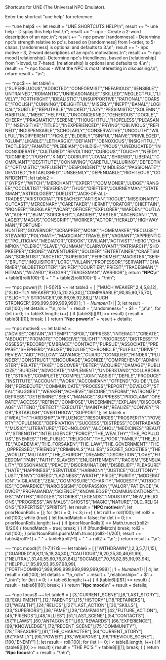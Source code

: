Shortcuts for UNE (The Universal NPC Emulator).

Enter the shortcut "une help" for reference.

~~
^une help$
~~
let result = "UNE SHORTCUTS HELP\n";
result += "- une help - Display this help text.\n";
result += "- npc - Create a 2-word description of an npc.\n";
result += "- npc power [randomness] - Determine npc's strength relative to pc's, based on [randomness] from 1-order, to 5-chaos.  [randomness] is optional and defaults to 3.\n";
result += "- npc motive - 3, 2-word descriptions of an npc's motivations.\n";
result += "- npc mood [relationship]- Determine npc's friendliness, based on [relationship] from 1-loved, to 7-hated.  [relationship] is optional and defaults to 4.\n";
result += "- npc focus - What the NPC is most interesting in discussing.\n";
return result + "\n";

~~
^npc$
~~
let table1 =
["SUPERFLUOUS","ADDICTED","CONFORMIST","NEFARIOUS","SENSIBLE","UNTRAINED","ROMANTIC","UNREASONABLE","SKILLED","NEGLECTFUL","LIVELY","FORTHRIGHT","IDEALISTIC","UNSUPPORTIVE","RATIONAL","COARSE","FOOLISH","CUNNING","DELIGHTFUL","MISERLY","INEPT","BANAL","LOGICAL","SUBTLE","REPUTABLE","WICKED","LAZY","PESSIMISTIC","SOLEMN","HABITUAL","MEEK","HELPFUL","UNCONCERNED","GENEROUS","DOCILE","CHEERY","PRAGMATIC","SERENE","THOUGHTFUL","HOPELESS","PLEASANT","INSENSITIVE","TITLED","INEXPERIENCED","PRYING","OBLIVIOUS","REFINED","INDISPENSABLE","SCHOLARLY","CONSERVATIVE","UNCOUTH","WILLFUL","INDIFFERENT","FICKLE","ELDERLY","SINFUL","NAIVE","PRIVILEGED","GLUM","LIKABLE","LETHARGIC","DEFIANT","OBNOXIOUS","INSIGHTFUL","TACTLESS","FANATIC","PLEBEIAN","CHILDISH","PIOUS","UNEDUCATED","INCONSIDERATE","CULTURED","REVOLTING","CURIOUS","TOUCHY","NEEDY","DIGNIFIED","PUSHY","KIND","CORRUPT","JOVIAL","SHREWD","LIBERAL","COMPLIANT","DESTITUTE","CONNIVING","CAREFUL","ALLURING","DEFECTIVE","OPTIMISTIC","AFFLUENT","DESPONDENT","MINDLESS","PASSIONATE","DEVOTED","ESTABLISHED","UNSEEMLY","DEPENDABLE","RIGHTEOUS","CONFIDENT"];
let table2 =
["GYPSY","WITCH","MERCHANT","EXPERT","COMMONER","JUDGE","RANGER","OCCULTIST","REVEREND","THUG","DRIFTER","JOURNEYMAN","STATESMAN","ASTROLOGER","DUELIST","JACK-OF-ALL-TRADES","ARISTOCRAT","PREACHER","ARTISAN","ROGUE","MISSIONARY","OUTCAST","MERCENARY","CARETAKER","HERMIT","ORATOR","CHIEFTAIN","PIONEER","BURGLAR","VICAR","OFFICER","EXPLORER","WARDEN","OUTLAW","ADEPT","BUM","SORCERER","LABORER","MASTER","ASCENDANT","VILLAGER","MAGUS","CONSCRIPT","WORKER","ACTOR","HERALD","HIGHWAYMAN","FORTUNE-HUNTER","GOVERNOR","SCRAPPER","MONK","HOMEMAKER","RECLUSE","STEWARD","POLYMATH","MAGICIAN","TRAVELER","VAGRANT","APPRENTICE","POLITICIAN","MEDIATOR","CROOK","CIVILIAN","ACTIVIST","HERO","CHAMPION","CLERIC","SLAVE","GUNMAN","CLAIRVOYANT","PATRIARCH","SHOPKEEPER","CRONE","ADVENTURER","SOLDIER","ENTERTAINER","CRAFTSMAN","SCIENTIST","ASCETIC","SUPERIOR","PERFORMER","MAGISTER","SERF","BRUTE","INQUISITOR","LORD","VILLAIN","PROFESSOR","SERVANT","CHARMER","GLOBETROTTER","SNIPER","COURTIER","PRIEST","TRADESMAN","HITMAN","WIZARD","BEGGAR","TRADESMAN","WARRIOR"];
return "__NPC__\n" + table1[roll(100)-1] + " " + table2[roll(100)-1] + "\n\n";


~~
^npc power((?: [1-5])?)$
~~
let table3 = 
[ ["MUCH WEAKER",2,4,5,8,12],["SLIGHTLY WEAKER",10,15,20,25,30],["COMPARABLE",90,85,80,75,70],["SLIGHTLY STRONGER",98,96,95,92,88],["MUCH STRONGER",999,999,999,999,999] ];
$1 = Number($1) || 3;
let result = roll(100);
let details = "\n_roll=" + result + ",randomness=" + $1 + "_\n\n";
for (let i = 0; i < table3.length; i++)
{
	if (table3[i][$1] >= result)
	{
		result = table3[i][0];
		break;
	}
}
return "__Npc power__\n" + result + details;


~~
^npc motive$
~~
let table4 =
["ADVISE","OBTAIN","ATTEMPT","SPOIL","OPPRESS","INTERACT","CREATE","ABDUCT","PROMOTE","CONCEIVE","BLIGHT","PROGRESS","DISTRESS","POSSESS","RECORD","EMBRACE","CONTACT","PURSUE","ASSOCIATE","PREPARE","SHEPHERD","ABUSE","INDULGE","CHRONICLE","FULFILL","DRIVE","REVIEW","AID","FOLLOW","ADVANCE","GUARD","CONQUER","HINDER","PLUNDER","CONSTRUCT","ENCOURAGE","AGONIZE","COMPREHEND","ADMINISTER","RELATE","TAKE","DISCOVER","DETER","ACQUIRE","DAMAGE","PUBLICIZE","BURDEN","ADVOCATE","IMPLEMENT","UNDERSTAND","COLLABORATE","STRIVE","COMPLETE","COMPEL","JOIN","ASSIST","DEFILE","PRODUCE","INSTITUTE","ACCOUNT","WORK","ACCOMPANY","OFFEND","GUIDE","LEARN","PERSECUTE","COMMUNICATE","PROCESS","REPORT","DEVELOP","STEAL","SUGGEST","WEAKEN","ACHIEVE","SECURE","INFORM","PATRONIZE","DEPRESS","DETERMINE","SEEK","MANAGE","SUPPRESS","PROCLAIM","OPERATE","ACCESS","REFINE","COMPOSE","UNDERMINE","EXPLAIN","DISCOURAGE","ATTEND","DETECT","EXECUTE","MAINTAIN","REALIZE","CONVEY","ROB","ESTABLISH","OVERTHROW","SUPPORT"];
let table5 =
["WEALTH","HARDSHIP","AFFLUENCE","RESOURCES","PROSPERITY","POVERTY","OPULENCE","DEPRIVATION","SUCCESS","DISTRESS","CONTRABAND","MUSIC","LITERATURE","TECHNOLOGY","ALCOHOL","MEDICINES","BEAUTY","STRENGTH","INTELLIGENCE","FORCE","THE_WEALTHY","THE_POPULOUS","ENEMIES","THE_PUBLIC","RELIGION","THE_POOR","FAMILY","THE_ELITE","ACADEMIA","THE_FORSAKEN","THE_LAW","THE_GOVERNMENT","THE_OPPRESSED","FRIENDS","CRIMINALS","ALLIES","SECRET_SOCIETIES","THE_WORLD","MILITARY","THE_CHURCH","DREAMS","DISCRETION","LOVE","FREEDOM","PAIN","FAITH","SLAVERY","ENLIGHTENMENT","RACISM","SENSUALITY","DISSONANCE","PEACE","DISCRIMINATION","DISBELIEF","PLEASURE","HATE","HAPPINESS","SERVITUDE","HARMONY","JUSTICE","GLUTTONY","LUST","ENVY","GREED","LAZINESS","WRATH","PRIDE","PURITY","MODERATION","VIGILANCE","ZEAL","COMPOSURE","CHARITY","MODESTY","ATROCITIES","COWARDICE","NARCISSISM","COMPASSION","VALOR","PATIENCE","ADVICE","PROPAGANDA","SCIENCE","KNOWLEDGE","COMMUNICATIONS","LIES","MYTHS","RIDDLES","STORIES","LEGENDS","INDUSTRY","NEW_RELIGIONS","PROGRESS","ANIMALS","GHOSTS","MAGIC","NATURE","OLD_RELIGIONS","EXPERTISE","SPIRITS"];
let result = "__NPC motive__\n";
let priorNounRolls = [];
for (let i = 0; i < 3; i++)
{
	let roll1 = roll(100);
	let roll2 = roll(100);
	while (true)
	{
		let foundMatch = false;
		for (let i = 0; i < priorNounRolls.length; i++)
		{
			if (priorNounRolls[i] == Math.trunc((roll2-1)/20))
			{
				foundMatch = true;
				break;
			}
		}
		if (!foundMatch) break;
		roll2 = roll(100);
	}
	priorNounRolls.push(Math.trunc((roll2-1)/20));
	result += table4[roll1-1] + " " + table5[roll2-1] + " " + roll2 + "\n";
}
return result + "\n";

~~
^npc mood((?: [1-7])?)$
~~
let table6 = 
[ ["WITHDRAWN",1,2,3,5,7,11,15],["GUARDED",6,8,11,15,18,24,30],["CAUTIOUS",16,20,25,30,46,61,69],["NEUTRAL",31,40,55,60,76,81,84],["SOCIABLE",70,76,82,85,90,93,94],["HELPFUL",85,89,93,95,97,98,99],["FORTHCOMING",999,999,999,999,999,999,999] ];
$1 = Number($1) || 4;
let result = roll(100);
let details = "\n_roll=" + result + ",relationship=" + $1 + "_\n\n";
for (let i = 0; i < table6.length; i++)
{
	if (table6[i][$1] >= result)
	{
		result = table6[i][0];
		break;
	}
}
return "__Npc mood__\n" + result + details;


~~
^npc focus$
~~
let table8 = [ [3,"CURRENT_SCENE"],[6,"LAST_STORY"],[9,"EQUIPMENT"],[12,"PARENTS"],[15,"HISTORY"],[18,"RETAINERS"],[21,"WEALTH"],[24,"RELICS"],[27,"LAST_ACTION"],[30,"SKILLS"],[33,"SUPERIORS"],[36,"FAME"],[39,"CAMPAIGN"],[42,"FUTURE_ACTION"],[45,"FRIENDS"],[48,"ALLIES"],[51,"LAST_SCENE"],[54,"CONTACTS"],[57,"FLAWS"],[60,"ANTAGONIST"],[63,"REWARDS"],[66,"EXPERIENCE"],[69,"KNOWLEDGE"],[72,"RECENT_SCENE"],[75,"COMMUNITY"],[78,"TREASURE"],[81,"THE_CHARACTER"],[84,"CURRENT_STORY"],[87,"FAMILY"],[90,"POWER"],[93,"WEAPONS"],[96,"PREVIOUS_SCENE"],[100,"ENEMY"] ];
let result = roll(100);
for (let i = 0; i < table8.length; i++)
{
	if (table8[i][0] >= result)
	{
		result = "THE PC'S " + table8[i][1];
		break;
	}
}
return "__Npc focus__\n" + result + "\n\n";

